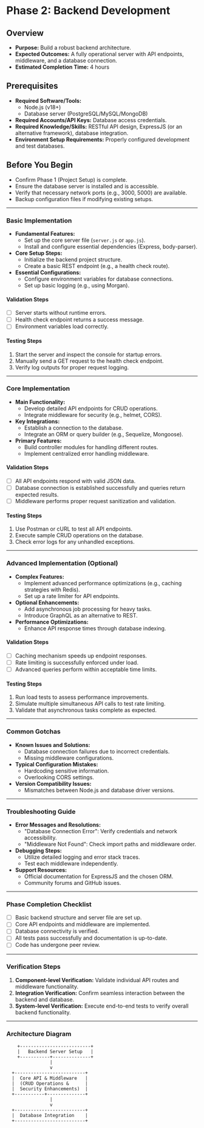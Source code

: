 # Phase 2: Backend Development

## Overview
- **Purpose:** Build a robust backend architecture.
- **Expected Outcomes:** A fully operational server with API endpoints, middleware, and a database connection.
- **Estimated Completion Time:** 4 hours

## Prerequisites
- **Required Software/Tools:**
  - Node.js (v18+)
  - Database server (PostgreSQL/MySQL/MongoDB)
- **Required Accounts/API Keys:** Database access credentials.
- **Required Knowledge/Skills:** RESTful API design, ExpressJS (or an alternative framework), database integration.
- **Environment Setup Requirements:** Properly configured development and test databases.

## Before You Begin
- Confirm Phase 1 (Project Setup) is complete.
- Ensure the database server is installed and is accessible.
- Verify that necessary network ports (e.g., 3000, 5000) are available.
- Backup configuration files if modifying existing setups.

---

### Basic Implementation

- **Fundamental Features:**
  - Set up the core server file (`server.js` or `app.js`).
  - Install and configure essential dependencies (Express, body-parser).
- **Core Setup Steps:**
  - Initialize the backend project structure.
  - Create a basic REST endpoint (e.g., a health check route).
- **Essential Configurations:**
  - Configure environment variables for database connections.
  - Set up basic logging (e.g., using Morgan).

#### Validation Steps
- [ ] Server starts without runtime errors.
- [ ] Health check endpoint returns a success message.
- [ ] Environment variables load correctly.

#### Testing Steps
1. Start the server and inspect the console for startup errors.
2. Manually send a GET request to the health check endpoint.
3. Verify log outputs for proper request logging.

---

### Core Implementation

- **Main Functionality:**
  - Develop detailed API endpoints for CRUD operations.
  - Integrate middleware for security (e.g., helmet, CORS).
- **Key Integrations:**
  - Establish a connection to the database.
  - Integrate an ORM or query builder (e.g., Sequelize, Mongoose).
- **Primary Features:**
  - Build controller modules for handling different routes.
  - Implement centralized error handling middleware.

#### Validation Steps
- [ ] All API endpoints respond with valid JSON data.
- [ ] Database connection is established successfully and queries return expected results.
- [ ] Middleware performs proper request sanitization and validation.

#### Testing Steps
1. Use Postman or cURL to test all API endpoints.
2. Execute sample CRUD operations on the database.
3. Check error logs for any unhandled exceptions.

---

### Advanced Implementation (Optional)

- **Complex Features:**
  - Implement advanced performance optimizations (e.g., caching strategies with Redis).
  - Set up a rate limiter for API endpoints.
- **Optional Enhancements:**
  - Add asynchronous job processing for heavy tasks.
  - Introduce GraphQL as an alternative to REST.
- **Performance Optimizations:**
  - Enhance API response times through database indexing.

#### Validation Steps
- [ ] Caching mechanism speeds up endpoint responses.
- [ ] Rate limiting is successfully enforced under load.
- [ ] Advanced queries perform within acceptable time limits.

#### Testing Steps
1. Run load tests to assess performance improvements.
2. Simulate multiple simultaneous API calls to test rate limiting.
3. Validate that asynchronous tasks complete as expected.

---

### Common Gotchas

- **Known Issues and Solutions:**
  - Database connection failures due to incorrect credentials.
  - Missing middleware configurations.
- **Typical Configuration Mistakes:**
  - Hardcoding sensitive information.
  - Overlooking CORS settings.
- **Version Compatibility Issues:**
  - Mismatches between Node.js and database driver versions.

---

### Troubleshooting Guide

- **Error Messages and Resolutions:**
  - "Database Connection Error": Verify credentials and network accessibility.
  - "Middleware Not Found": Check import paths and middleware order.
- **Debugging Steps:**
  - Utilize detailed logging and error stack traces.
  - Test each middleware independently.
- **Support Resources:**
  - Official documentation for ExpressJS and the chosen ORM.
  - Community forums and GitHub issues.

---

### Phase Completion Checklist

- [ ] Basic backend structure and server file are set up.
- [ ] Core API endpoints and middleware are implemented.
- [ ] Database connectivity is verified.
- [ ] All tests pass successfully and documentation is up-to-date.
- [ ] Code has undergone peer review.

---

### Verification Steps

1. **Component-level Verification:** Validate individual API routes and middleware functionality.
2. **Integration Verification:** Confirm seamless interaction between the backend and database.
3. **System-level Verification:** Execute end-to-end tests to verify overall backend functionality.

---

### Architecture Diagram

        +--------------------------+
        |   Backend Server Setup   |
        +-----------+--------------+
                    |
                    v
      +--------------------------+
      |  Core API & Middleware   |
      |  (CRUD Operations &      |
      |  Security Enhancements)  |
      +-----------+--------------+
                    |
                    v
      +--------------------------+
      |  Database Integration    |
      +--------------------------+ 